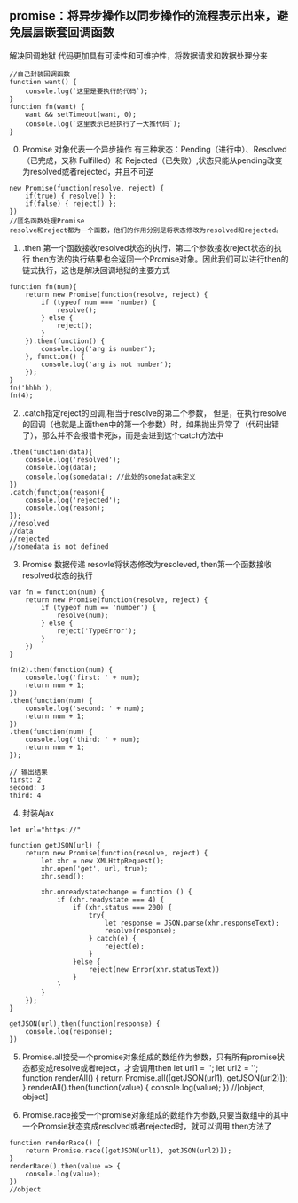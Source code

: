 ## promise：将异步操作以同步操作的流程表示出来，避免层层嵌套回调函数
解决回调地狱
代码更加具有可读性和可维护性，将数据请求和数据处理分来

```
//自己封装回调函数
function want() {
    console.log(`这里是要执行的代码`);
}
function fn(want) {
    want && setTimeout(want, 0);
    console.log(`这里表示已经执行了一大推代码`);
}
```
0. Promise 对象代表一个异步操作
有三种状态：Pending（进行中）、Resolved（已完成，又称 Fulfilled）和 Rejected（已失败）,状态只能从pending改变为resolved或者rejected，并且不可逆
```
new Promise(function(resolve, reject) {
    if(true) { resolve() };
    if(false) { reject() };
})
//匿名函数处理Promise
resolve和reject都为一个函数，他们的作用分别是将状态修改为resolved和rejected。
```
1. .then 第一个函数接收resolved状态的执行，第二个参数接收reject状态的执行
then方法的执行结果也会返回一个Promise对象。因此我们可以进行then的链式执行，这也是解决回调地狱的主要方式
```
function fn(num){
    return new Promise(function(resolve, reject) {
        if (typeof num === 'number) {
            resolve();
        } else {
            reject();
        }
    }).then(function() {
        console.log('arg is number');
    }, function() {
        console.log('arg is not number');
    });
}
fn('hhhh');
fn(4);
```
2. .catch指定reject的回调,相当于resolve的第二个参数，
但是，在执行resolve的回调（也就是上面then中的第一个参数）时，如果抛出异常了（代码出错了），那么并不会报错卡死js，而是会进到这个catch方法中
```
.then(function(data){
    console.log('resolved');
    console.log(data);
    console.log(somedata); //此处的somedata未定义
})
.catch(function(reason){
    console.log('rejected');
    console.log(reason);
});
//resolved
//data
//rejected
//somedata is not defined
```
3. Promise 数据传递
resovle将状态修改为resoleved,.then第一个函数接收resolved状态的执行
```
var fn = function(num) {
    return new Promise(function(resolve, reject) {
        if (typeof num == 'number') {
            resolve(num);
        } else {
            reject('TypeError');
        }
    })
}

fn(2).then(function(num) {
    console.log('first: ' + num);
    return num + 1;
})
.then(function(num) {
    console.log('second: ' + num);
    return num + 1;
})
.then(function(num) {
    console.log('third: ' + num);
    return num + 1;
});

// 输出结果
first: 2
second: 3
third: 4
```

4. 封装Ajax
```
let url="https://"

function getJSON(url) {
    return new Promise(function(resolve, reject) {
        let xhr = new XMLHttpRequest();
        xhr.open('get', url, true);
        xhr.send();

        xhr.onreadystatechange = function () {
            if (xhr.readystate === 4) {
                if (xhr.status === 200) {
                    try{
                        let response = JSON.parse(xhr.responseText);
                        resolve(response);
                    } catch(e) {
                        reject(e);
                    }
                }else {
                    reject(new Error(xhr.statusText))
                }
            }
        }
    });
}

getJSON(url).then(function(response) {
    console.log(response);
})

```

5. Promise.all接受一个promise对象组成的数组作为参数，只有所有promise状态都变成resolve或者reject，才会调用then
let url1 = '';
let url2 = '';
function renderAll() {
    return Promise.all([getJSON(url1), getJSON(url2)]);
}
renderAll().then(function(value) {
    console.log(value);
})
//[object, object]

6. Promise.race接受一个promise对象组成的数组作为参数,只要当数组中的其中一个Promsie状态变成resolved或者rejected时，就可以调用.then方法了
```
function renderRace() {
    return Promise.race([getJSON(url1), getJSON(url2)]);
}
renderRace().then(value => {
    console.log(value);
})
//object
```